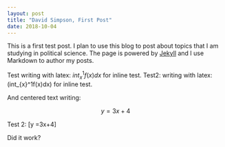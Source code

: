 ```yaml
---
layout: post
title: "David Simpson, First Post"
date: 2018-10-04
---
```


This is a first test post. I plan to use this blog to post about topics that I am studying in political science. The page is powered by [Jekyll](http://jekyllrb.com) and I use Markdown to author my posts.

Test writing with latex: $int_{x}^1f(x)dx$ for inline test.
Test2: writing with latex: \(int_{x}^1f(x)dx\) for inline test.


And centered text writing:

$$y =3x+4$$

Test 2:
\[y =3x+4\]

Did it work?

